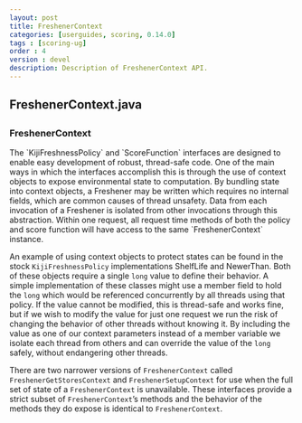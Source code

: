 ```yaml
---
layout: post
title: FreshenerContext
categories: [userguides, scoring, 0.14.0]
tags : [scoring-ug]
order : 4
version : devel
description: Description of FreshenerContext API.
---
```


<div id="accordion-container">
  <h2 class="accordion-header"> FreshenerContext.java </h2>
    <div class="accordion-content">
    <script src="http://gist-it.appspot.com/github/kijiproject/kiji-scoring/raw/kiji-scoring-root-0.14.0/src/main/java/org/kiji/scoring/FreshenerContext.java"> </script>
  </div>
</div>

<h3 style="margin-top:0px;padding-top:10px;"> FreshenerContext </h3>
The `KijiFreshnessPolicy` and `ScoreFunction` interfaces are designed to enable easy development of robust, thread-safe code. One of the main ways in which the interfaces accomplish this is through the use of context objects to expose environmental state to computation. By bundling state into context objects, a Freshener may be written which requires no internal fields, which are common causes of thread unsafety. Data from each invocation of a Freshener is isolated from other invocations through this abstraction. Within one request, all request time methods of both the policy and score function will have access to the same `FreshenerContext` instance.

An example of using context objects to protect states can be found in the stock `KijiFreshnessPolicy` implementations ShelfLife and NewerThan. Both of these objects require a single `long` value to define their behavior. A simple implementation of these classes might use a member field to hold the `long` which would be referenced concurrently by all threads using that policy. If the value cannot be modified, this is thread-safe and works fine, but if we wish to modify the value for just one request we run the risk of changing the behavior of other threads without knowing it. By including the value as one of our context parameters instead of a member variable we isolate each thread from others and can override the value of the `long` safely, without endangering other threads.

There are two narrower versions of `FreshenerContext` called `FreshenerGetStoresContext` and `FreshenerSetupContext` for use when the full set of state of a `FreshenerContext` is unavailable. These interfaces provide a strict subset of `FreshenerContext`’s methods and the behavior of the methods they do expose is identical to `FreshenerContext`.
